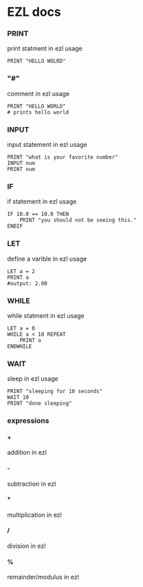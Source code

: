 # EZL docs

### PRINT
print statment in ezl
usage 
```
PRINT "HELLO WOLRD"
```
### "#"
comment in ezl
usage
```
PRINT "HELLO WORLD"
# prints hello world
```
### INPUT
input statement in ezl
usage
```
PRINT "what is your favorite number"
INPUT num
PRINT num
```
### IF
if statement in ezl
usage
```
IF 10.0 == 10.0 THEN
    PRINT "you should not be seeing this."
ENDIF
```
### LET
define a varible in ezl
usage
```
LET a = 2
PRINT a
#output: 2.00
```
### WHILE
while statment in ezl
usage
```
LET a = 0
WHILE a < 10 REPEAT
    PRINT a
ENDWHILE
```
### WAIT
sleep in ezl
usage
```
PRINT "sleeping for 10 seconds"
WAIT 10
PRINT "done sleeping"
```
### expressions
#### +
addition in ezl
#### -
subtraction in ezl
#### *
multiplication in ezl
#### /
division in ezl
#### %
remainder/modulus in ezl
